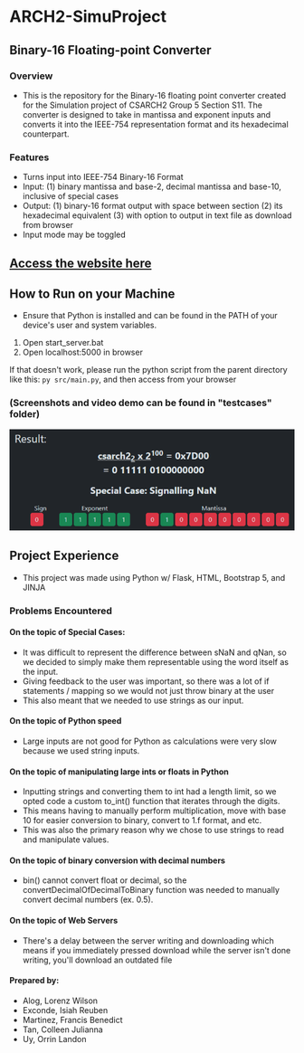 # ARCH2-SimuProject
## Binary-16 Floating-point Converter
### Overview
- This is the repository for the Binary-16 floating point converter created for the Simulation project of CSARCH2 Group 5 Section S11. The converter is designed to take in mantissa and exponent inputs and converts it into the IEEE-754 representation format and its hexadecimal counterpart.

### Features
- Turns input into IEEE-754 Binary-16 Format
- Input: (1) binary mantissa and base-2, decimal mantissa and base-10, inclusive of special cases
- Output: (1) binary-16 format output with space between section (2) its hexadecimal equivalent (3)
with option to output in text file as download from browser
- Input mode may be toggled

## [Access the website here](http://nemurinou.pythonanywhere.com/)

## How to Run on your Machine
- Ensure that Python is installed and can be found in the PATH of your device's user and system variables.
1. Open start_server.bat
2. Open localhost:5000 in browser

If that doesn't work, please run the python script from the parent directory like this:
`py src/main.py`, and then access from your browser


### (Screenshots and video demo can be found in "testcases" folder)
![alt text](./testcases/csarch2asinput(BIN).png?raw=true)


## Project Experience
- This project was made using Python w/ Flask, HTML, Bootstrap 5, and JINJA

### Problems Encountered
#### On the topic of Special Cases:
- It was difficult to represent the difference between sNaN and qNan, so we decided to simply make them representable using the word itself as the input.
- Giving feedback to the user was important, so there was a lot of if statements / mapping so we would not just throw binary at the user
- This also meant that we needed to use strings as our input.
  
#### On the topic of Python speed
- Large inputs are not good for Python as calculations were very slow because we used string inputs.

#### On the topic of manipulating large ints or floats in Python
- Inputting strings and converting them to int had a length limit, so we opted code a custom to_int() function that iterates through the digits.
- This means having to manually perform multiplication, move with base 10 for easier conversion to binary, convert to 1.f format, and etc.
- This was also the primary reason why we chose to use strings to read and manipulate values.

#### On the topic of binary conversion with decimal numbers
- bin() cannot convert float or decimal, so the convertDecimalOfDecimalToBinary function was needed to manually convert decimal numbers (ex. 0.5). 

#### On the topic of Web Servers
- There's a delay between the server writing and downloading which means if you immediately pressed download while the server isn't done writing, you'll download an outdated file

#### Prepared by:
- Alog, Lorenz Wilson
- Exconde, Isiah Reuben
- Martinez, Francis Benedict
- Tan, Colleen Julianna
- Uy, Orrin Landon
